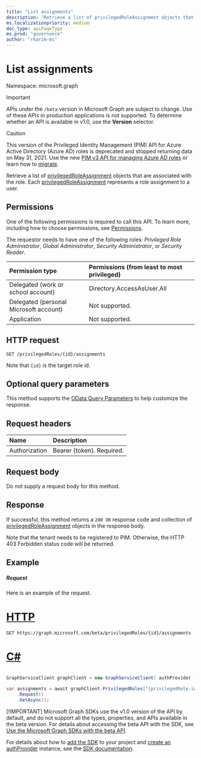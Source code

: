 ```yaml
---
title: "List assignments"
description: "Retrieve a list of privilegedRoleAssignment objects that are associated with the role. Each privilegedRoleAssignment represents a role assignment to a user."
ms.localizationpriority: medium
doc_type: apiPageType
ms.prod: "governance"
author: "rkarim-ms"
---
```


# List assignments

Namespace: microsoft.graph

> [!IMPORTANT]
> APIs under the `/beta` version in Microsoft Graph are subject to change. Use of these APIs in production applications is not supported. To determine whether an API is available in v1.0, use the **Version** selector.

>[!CAUTION]
>This version of the Privileged Identity Management (PIM) API for Azure Active Directory (Azure AD) roles is deprecated and stopped returning data on May 31, 2021. Use the new [PIM v3 API for managing Azure AD roles](/graph/api/resources/privilegedidentitymanagementv3-overview) or learn how to [migrate](/graph/api/resources/privilegedidentitymanagement-root#migrate-from-pim-v2-to-pim-v3-apis).

Retrieve a list of [privilegedRoleAssignment](../resources/privilegedroleassignment.md) objects that are associated with the role. Each [privilegedRoleAssignment](../resources/privilegedroleassignment.md) represents a role assignment to a user.
## Permissions
One of the following permissions is required to call this API. To learn more, including how to choose permissions, see [Permissions](/graph/permissions-reference).

The requestor needs to have one of the following roles: _Privileged Role Administrator_, _Global Administrator_, _Security Administrator_, or _Security Reader_.
 

|Permission type      | Permissions (from least to most privileged)              |
|:--------------------|:---------------------------------------------------------|
|Delegated (work or school account) | Directory.AccessAsUser.All    |
|Delegated (personal Microsoft account) | Not supported.    |
|Application | Not supported. |

## HTTP request
<!-- { "blockType": "ignored" } -->
```http
GET /privilegedRoles/{id}/assignments
```

Note that ``{id}`` is the target role id.
## Optional query parameters
This method supports the [OData Query Parameters](/graph/query-parameters) to help customize the response.

## Request headers
| Name      |Description|
|:----------|:----------|
| Authorization  | Bearer {token}. Required. |

## Request body
Do not supply a request body for this method.

## Response

If successful, this method returns a `200 OK` response code and collection of [privilegedRoleAssignment](../resources/privilegedroleassignment.md) objects in the response body.

Note that the tenant needs to be registered to PIM. Otherwise, the HTTP 403 Forbidden status code will be returned.
## Example
##### Request
Here is an example of the request.

# [HTTP](#tab/http)
<!-- {
  "blockType": "request",
  "name": "get_assignments_forrole"
}-->
```msgraph-interactive
GET https://graph.microsoft.com/beta/privilegedRoles/{id}/assignments
```

# [C#](#tab/csharp)

```csharp

GraphServiceClient graphClient = new GraphServiceClient( authProvider );

var assignments = await graphClient.PrivilegedRoles["{privilegedRole-id}"].Assignments
	.Request()
	.GetAsync();

```


 [!IMPORTANT]
 Microsoft Graph SDKs use the v1.0 version of the API by default, and do not support all the types, properties, and APIs available in the beta version. For details about accessing the beta API with the SDK, see [Use the Microsoft Graph SDKs with the beta API](/graph/sdks/use-beta).

 For details about how to [add the SDK](/graph/sdks/sdk-installation) to your project and [create an authProvider](/graph/sdks/choose-authentication-providers) instance, see the [SDK documentation](/graph/sdks/sdks-overview).

